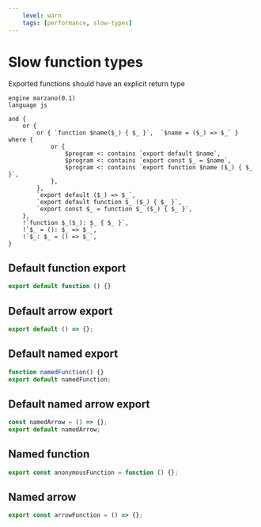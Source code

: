```yaml
---
    level: warn
    tags: [performance, slow-types]
---
```


# Slow function types

Exported functions should have an explicit return type

```grit
engine marzano(0.1)
language js

and {
    or {
        or { `function $name($_) { $_ }`,  `$name = ($_) => $_` } where {
            or {
                $program <: contains `export default $name`,
                $program <: contains `export const $_ = $name`,
                $program <: contains `export function $name ($_) { $_ }`,
            },
        },
        `export default ($_) => $_`,
        `export default function $_ ($_) { $_ }`,
        `export const $_ = function $_ ($_) { $_ }`,
    },
    !`function $_($_): $_ { $_ }`,
    !`$_ = (): $_ => $_`,
    !`$_: $_ = () => $_`,
}
```

## Default function export

```ts
export default function () {}
```

## Default arrow export

```ts
export default () => {};
```

## Default named export

```ts
function namedFunction() {}
export default namedFunction;
```

## Default named arrow export

```ts
const namedArrow = () => {};
export default namedArrow;
```

## Named function

```ts
export const anonymousFunction = function () {};
```

## Named arrow

```ts
export const arrowFunction = () => {};
```
